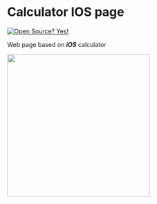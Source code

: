 # Calculator IOS page
[![Open Source? Yes!](https://badgen.net/badge/Open%20Source%20%3F/Yes%21/green?icon=github)](https://github.com/Naereen/badges/)

Web page based on ***iOS*** calculator

<img src='https://miro.medium.com/max/1400/1*lDOP01a49JO0a7cP0DG8Xw.png' width=330px>
